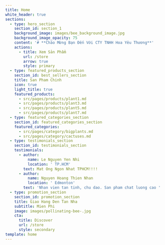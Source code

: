 ```yaml
---
title: Home
white_header: true
sections:
  - type: hero_section
    section_id: section_1
    background_image: images/bee_background_image.jpg
    background_image_opacity: 75
    content: '# **Chào Mừng Bạn Đến Với CTY TNHH Hoa Yêu Thương**'
    actions:
      - title: Xem Sản Phẩm
        url: /store
        arrow: true
        style: primary
  - type: featured_products_section
    section_id: best_sellers_section
    title: San Pham Chinh
    icon: true
    light_title: true
    featured_products:
      - src/pages/products/plant1.md
      - src/pages/products/plant3.md
      - src/pages/products/plant5.md
      - src/pages/products/plant7.md
  - type: featured_categories_section
    section_id: featured_categories_section
    featured_categories:
      - src/pages/category/bigplants.md
      - src/pages/category/cactuses.md
  - type: testimonials_section
    section_id: testimonials_section
    testimonials:
      - author:
          name: Le Nguyen Yen Nhi
          location: ' TP.HCM'
        text: Mat Ong Ngon Nhat TPHCM!!!!
      - author:
          name: Nguyen Hoang Thien Nhan
          location: ' Edmonton'
        text: 'Nhan vien tan tinh, chu dao. San pham chat luong cao '
  - type: promotion_section
    section_id: promotion_section
    title: Giao Hang Den Tan Nha
    subtitle: Mien Phi
    image: images/pollinating-bee-.jpg
    cta:
      title: Discover
      url: /store
      style: secondary
template: home
---
```

